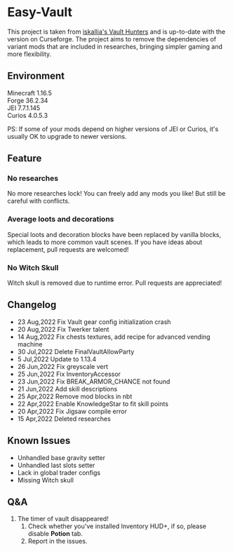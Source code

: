 # Easy-Vault

This project is taken from [iskallia's Vault Hunters](https://github.com/Iskallia/Vault-public-S1) and is up-to-date with the version on Curseforge. The project aims to remove the dependencies of variant mods that are included in researches, bringing simpler gaming and more flexibility.

## Environment

Minecraft 1.16.5 \
Forge 36.2.34 \
JEI 7.7.1.145 \
Curios 4.0.5.3

PS: If some of your mods depend on higher versions of JEI or Curios, it's usually OK to upgrade to newer versions.

## Feature

### No researches
No more researches lock! You can freely add any mods you like! But still be careful with conflicts.

### Average loots and decorations

Special loots and decoration blocks have been replaced by vanilla blocks, which leads to more common vault scenes. If you have ideas about replacement, pull requests are welcomed!

### No Witch Skull

Witch skull is removed due to runtime error. Pull requests are appreciated!

## Changelog

- 23 Aug,2022 Fix Vault gear config initialization crash
- 20 Aug,2022 Fix Twerker talent
- 14 Aug,2022 Fix chests textures, add recipe for advanced vending machine
- 30 Jul,2022 Delete FinalVaultAllowParty
- 5 Jul,2022 Update to 1.13.4
- 26 Jun,2022 Fix greyscale vert
- 25 Jun,2022 Fix InventoryAccessor
- 23 Jun,2022 Fix BREAK_ARMOR_CHANCE not found
- 21 Jun,2022 Add skill descriptions
- 25 Apr,2022 Remove mod blocks in nbt
- 22 Apr,2022 Enable KnowledgeStar to fit skill points
- 20 Apr,2022 Fix Jigsaw compile error
- 15 Apr,2022 Deleted researches

## Known Issues

- Unhandled base gravity setter
- Unhandled last slots setter
- Lack in global trader configs
- Missing Witch skull

## Q&A

1. The timer of vault disappeared!
   1. Check whether you've installed Inventory HUD+, if so, please disable **Potion** tab.
   2. Report in the issues.